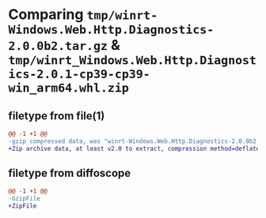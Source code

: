 # Comparing `tmp/winrt-Windows.Web.Http.Diagnostics-2.0.0b2.tar.gz` & `tmp/winrt_Windows.Web.Http.Diagnostics-2.0.1-cp39-cp39-win_arm64.whl.zip`

## filetype from file(1)

```diff
@@ -1 +1 @@
-gzip compressed data, was "winrt-Windows.Web.Http.Diagnostics-2.0.0b2.tar", last modified: Sat Dec  2 18:27:58 2023, max compression
+Zip archive data, at least v2.0 to extract, compression method=deflate
```

## filetype from diffoscope

```diff
@@ -1 +1 @@
-GzipFile
+ZipFile
```


